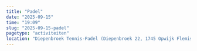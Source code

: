 ```yaml
---
title: "Padel"
date: "2025-09-15"
time: "19:09"
slug: "2025-09-15-padel"
pagetype: "activiteiten"
location: "Diepenbroek Tennis-Padel (Diepenbroek 22, 1745 Opwijk Flemish Region, Belgium)"
---
```




